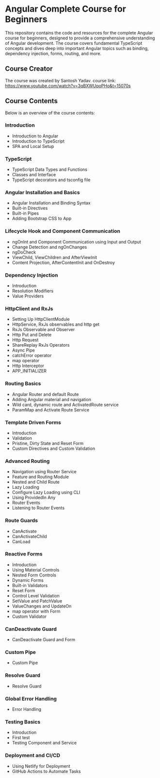 
# Angular Complete Course for Beginners
This repository contains the code and resources for the complete Angular course for beginners, designed to provide a comprehensive understanding of Angular development.
The course covers fundamental TypeScript concepts and dives deep into important Angular topics such as binding, dependency injection, forms, routing, and more.

## Course Creator
The course was created by Santosh Yadav.
course link: 
 https://www.youtube.com/watch?v=3qBXWUpoPHo&t=15070s
## Course Contents
Below is an overview of the course contents:

### Introduction
- Introduction to Angular
- Introduction to TypeScript
- SPA and Local Setup

### TypeScript
- TypeScript Data Types and Functions
- Classes and Interface
- TypeScript decorators and tsconfig file

### Angular Installation and Basics
- Angular Installation and Binding Syntax
- Built-in Directives
- Built-in Pipes
- Adding Bootstrap CSS to App

### Lifecycle Hook and Component Communication
- ngOnInt and Component Communication using Input and Output
- Change Detection and ngOnChanges
- ngDoCheck
- ViewChild, ViewChildren and AfterViewInit
- Content Projection, AfterContentInit and OnDestroy

### Dependency Injection
- Introduction
- Resolution Modifiers
- Value Providers

### HttpClient and RxJs
- Setting Up HttpClientModule
- HttpService, RxJs observables and http get
- RxJs Observable and Observer
- Http Put and Delete
- Http Request
- ShareReplay RxJs Operators
- Async Pipe
- catchError operator
- map operator
- Http Interceptor
- APP_INITIALIZER

### Routing Basics
- Angular Router and default Route
- Adding Angular material and navigation
- Wild card, dynamic route and ActivatedRoute service
- ParamMap and Activate Route Service

### Template Driven Forms
- Introduction
- Validation
- Pristine, Dirty State and Reset Form
- Custom Directives and Custom Validation

### Advanced Routing
- Navigation using Router Service
- Feature and Routing Module
- Nested and Child Route
- Lazy Loading
- Configure Lazy Loading using CLI
- Using ProvidedIn Any
- Router Events
- Listening to Router Events

### Route Guards
- CanActivate
- CanActivateChild
- CanLoad

### Reactive Forms
- Introduction
- Using Material Controls
- Nested Form Controls
- Dynamic Forms
- Built-in Validators
- Reset Form
- Control Level Validation
- SetValue and PatchValue
- ValueChanges and UpdateOn
- map operator with Form
- Custom Validator

### CanDeactivate Guard
- CanDeactivate Guard and Form

### Custom Pipe
- Custom Pipe

### Resolve Guard
- Resolve Guard

### Global Error Handling
- Error Handling

### Testing Basics
- Introduction
- First test
- Testing Component and Service

### Deployment and CI/CD
- Using Netlify for Deployment
- GitHub Actions to Automate Tasks
